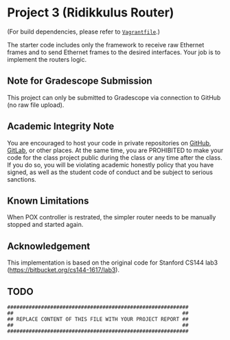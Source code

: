 Project 3 (Ridikkulus Router)
=============================

(For build dependencies, please refer to [`Vagrantfile`](Vagrantfile).)

The starter code includes only the framework to receive raw Ethernet frames and to send Ethernet frames to the desired interfaces.  Your job is to implement the routers logic.

## Note for Gradescope Submission

This project can only be submitted to Gradescope via connection to GitHub (no raw file upload).

## Academic Integrity Note

You are encouraged to host your code in private repositories on [GitHub](https://github.com/), [GitLab](https://gitlab.com), or other places.  At the same time, you are PROHIBITED to make your code for the class project public during the class or any time after the class.  If you do so, you will be violating academic honestly policy that you have signed, as well as the student code of conduct and be subject to serious sanctions.

## Known Limitations

When POX controller is restrated, the simpler router needs to be manually stopped and started again.

## Acknowledgement

This implementation is based on the original code for Stanford CS144 lab3 (https://bitbucket.org/cs144-1617/lab3).

## TODO

    ###########################################################
    ##                                                       ##
    ## REPLACE CONTENT OF THIS FILE WITH YOUR PROJECT REPORT ##
    ##                                                       ##
    ###########################################################
